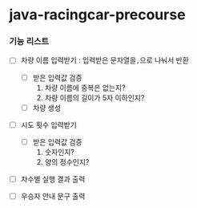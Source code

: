# java-racingcar-precourse

### 기능 리스트
- [ ] 차량 이름 입력받기 : 입력받은 문자열을`,`으로 나눠서 반환
  - [ ] 받은 입력값 검증
    1. 차량 이름에 중복은 없는지?
    2. 차량 이름의 길이가 5자 이하인지?
  - [ ] 차량 생성

- [ ] 시도 횟수 입력받기
  - [ ] 받은 입력값 검증
    1. 숫자인지?
    2. 양의 정수인지?
    
- [ ] 차수별 실행 결과 출력
- [ ] 우승자 안내 문구 출력

